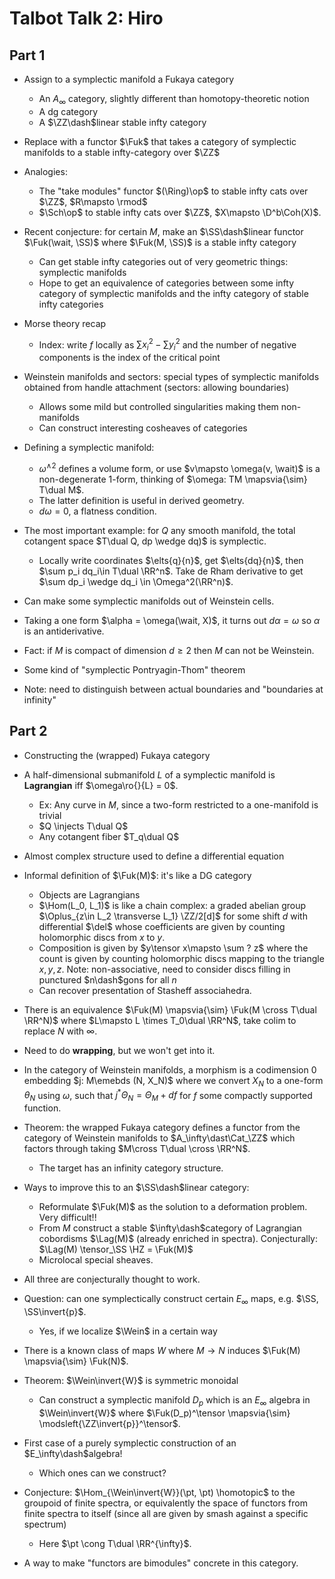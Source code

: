 # Talbot Talk 2: Hiro

## Part 1

- Assign to a symplectic manifold a Fukaya category
	- An $A_\infty$ category, slightly different than homotopy-theoretic notion
	- A dg category
	- A $\ZZ\dash$linear stable infty category
- Replace with a functor $\Fuk$ that takes a category of symplectic manifolds to a stable infty-category over $\ZZ$
- Analogies:
	- The "take modules" functor $(\Ring)\op$ to stable infty cats over $\ZZ$, $R\mapsto \rmod$
	- $\Sch\op$ to stable infty cats over $\ZZ$, $X\mapsto \D^b\Coh(X)$.
- Recent conjecture: for certain $M$, make an $\SS\dash$linear functor $\Fuk(\wait, \SS)$ where $\Fuk(M, \SS)$ is a stable infty category
	- Can get stable infty categories out of very geometric things: symplectic manifolds
	- Hope to get an equivalence of categories between some infty  category of symplectic manifolds and the infty category of stable infty categories

- Morse theory recap
	- Index: write $f$ locally as $\sum x_i^2 - \sum y_i^2$ and the number of negative components is the index of the critical point
- Weinstein manifolds and sectors: special types of symplectic manifolds obtained from handle attachment (sectors: allowing boundaries)
  - Allows some mild but controlled singularities making them non-manifolds
  - Can construct interesting cosheaves of categories
- Defining a symplectic manifold:
	- $\omega^{\wedge 2}$ defines a volume form, or use $v\mapsto \omega(v, \wait)$ is a non-degenerate 1-form, thinking of $\omega: TM \mapsvia{\sim} T\dual M$.
    - The latter definition is useful in derived geometry.
  - $d\omega = 0$, a flatness condition.
- The most important example: for $Q$ any smooth manifold, the total cotangent space $T\dual Q, dp \wedge dq)$ is symplectic.
  - Locally write coordinates $\elts{q}{n}$, get $\elts{dq}{n}$, then $\sum p_i dq_i\in T\dual \RR^n$.
    Take de Rham derivative to get $\sum dp_i \wedge dq_i \in \Omega^2(\RR^n)$.

- Can make some symplectic manifolds out of Weinstein cells.

- Taking a one form $\alpha = \omega(\wait, X)$, it turns out $d\alpha = \omega$ so $\alpha$ is an antiderivative.

- Fact: if $M$ is compact of dimension $d\geq 2$ then $M$ can not be Weinstein.

- Some kind of "symplectic Pontryagin-Thom" theorem

- Note: need to distinguish between actual boundaries and "boundaries at infinity"

## Part 2

- Constructing the (wrapped) Fukaya category
- A half-dimensional submanifold $L$ of a symplectic manifold is **Lagrangian** iff $\omega\ro{}{L} = 0$.

  - Ex: Any curve in $M$, since a two-form restricted to a one-manifold is trivial
  - $Q \injects T\dual Q$
  - Any cotangent fiber $T_q\dual Q$

- Almost complex structure used to define a differential equation

- Informal definition of $\Fuk(M)$: it's like a DG category

  - Objects are Lagrangians
  - $\Hom(L_0, L_1)$ is like a chain complex: a graded abelian group $\Oplus_{z\in L_2 \transverse L_1} \ZZ/2[d]$ for some shift $d$ with differential $\del$ whose coefficients are given by counting holomorphic discs from $x$ to $y$.
  - Composition is given by $y\tensor x\mapsto \sum ? z$ where the count is given by counting holomorphic discs mapping to the triangle $x,y,z$.
  Note: non-associative, need to consider discs filling in punctured $n\dash$gons for all $n$
  - Can recover presentation of Stasheff associahedra.

- There is an equivalence $\Fuk(M) \mapsvia{\sim} \Fuk(M \cross T\dual \RR^N)$ where $L\mapsto L \times T_0\dual \RR^N$, take colim to replace $N$ with $\infty$.

- Need to do **wrapping**, but we won't get into it.

- In the category of Weinstein manifolds, a morphism is a codimension 0 embedding $j: M\emebds (N, X_N)$ where we convert $X_N$ to a one-form $\theta_N$ using $\omega$, such that $j^* \Theta_N = \Theta_M + df$ for $f$ some compactly supported function.

- Theorem: the wrapped Fukaya category defines a functor from the category of Weinstein manifolds to $A_\infty\dast\Cat_\ZZ$ which factors through taking $M\cross T\dual \cross \RR^N$.
  - The target has an infinity category structure.
- Ways to improve this to an $\SS\dash$linear category:
  - Reformulate $\Fuk(M)$ as the solution to a deformation problem. 
  Very difficult!!
  - From $M$ construct a stable $\infty\dash$category of Lagrangian cobordisms $\Lag(M)$ (already enriched in spectra).
  Conjecturally: $\Lag(M) \tensor_\SS \HZ = \Fuk(M)$
  - Microlocal special sheaves.

- All three are conjecturally thought to work.

- Question: can one symplectically construct certain $E_\infty$ maps, e.g. $\SS, \SS\invert{p}$.
  - Yes, if we localize $\Wein$ in a certain way

- There is a known class of maps $W$ where $M\to N$ induces $\Fuk(M) \mapsvia{\sim} \Fuk(N)$.

- Theorem: $\Wein\invert{W}$ is symmetric monoidal
  - Can construct a symplectic manifold $D_p$ which is an $E_\infty$ algebra in $\Wein\invert{W}$ where $\Fuk(D_p)^\tensor \mapsvia{\sim} \modsleft{\ZZ\invert{p}}^\tensor$.

- First case of a purely symplectic construction of an $E_\infty\dash$algebra!
  - Which ones can we construct?

- Conjecture: $\Hom_{\Wein\invert{W}}(\pt, \pt) \homotopic$ to the groupoid of finite spectra, or equivalently the space of functors from finite spectra to itself (since all are given by smash against a specific spectrum)
  - Here $\pt \cong T\dual \RR^{\infty}$.

- A way to make "functors are bimodules" concrete in this category.
